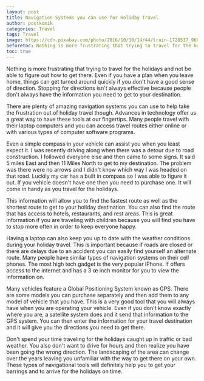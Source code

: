 ```yaml
---
layout: post
title: Navigation Systems you can use for Holiday Travel
author: postkomik
categories: Travel
tags: Travel
image: https://cdn.pixabay.com/photo/2016/10/10/14/44/train-1728537_960_720.jpg
beforetoc: Nothing is more frustrating that trying to travel for the holidays and not be able to figure out how to get there. Even if you have a plan when you leave home, things can get turned around quickly if you don't have a good sense of direction. Stopping for directions isn't always effective because people don't always have the information you need to get to your destination.
toc: true
---
```



Nothing is more frustrating that trying to travel for the holidays and not be able to figure out how to get there. Even if you have a plan when you leave home, things can get turned around quickly if you don't have a good sense of direction. Stopping for directions isn't always effective because people don't always have the information you need to get to your destination.

There are plenty of amazing navigation systems you can use to help take the frustration out of holiday travel though. Advances in technology offer us a great way to have these tools at our fingertips. Many people travel with their laptop computers and you can access travel routes either online or with various types of computer software programs.

Even a simple compass in your vehicle can assist you when you least expect it. I was recently driving along when there was a detour due to road construction. I followed everyone else and then came to some signs. It said 5 miles East and then 11 Miles North to get to my destination. The problem was there were no arrows and I didn't know which way I was headed on that road. Luckily my car has a built in compass so I was able to figure it out. If you vehicle doesn't have one then you need to purchase one. It will come in handy as you travel for the holidays. 

This information will allow you to find the fastest route as well as the shortest route to get to your holiday destination. You can also find the route that has access to hotels, restaurants, and rest areas. This is great information if you are traveling with children because you will find you have to stop more often in order to keep everyone happy.

Having a laptop can also keep you up to date with the weather conditions during your holiday travel. This is important because if roads are closed or there are delays due to an accident you can easily find yourself an alternate route. Many people have similar types of navigation systems on their cell phones. The most high tech gadget is the very popular iPhone. If offers access to the internet and has a 3 œ inch monitor for you to view the information on.

Many vehicles feature a Global Positioning System known as GPS. There are some models you can purchase separately and then add them to any model of vehicle that you have. This is a very good tool that you will always have when you are operating your vehicle. Even if you don't know exactly where you are, a satellite system does and it send that information to the GPS system. You can then enter the information for your travel destination and it will give you the directions you need to get there.

Don't spend your time traveling for the holidays caught up in traffic or bad weather. You also don't want to drive for hours and then realize you have been going the wrong direction. The landscaping of the area can change over the years leaving you unfamiliar with the way to get there on your own. These types of navigational tools will definitely help you to get your barrings and to arrive for the holidays on time. 
 
